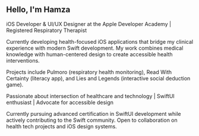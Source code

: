 ## Hello, I'm Hamza

iOS Developer & UI/UX Designer at the Apple Developer Academy | Registered Respiratory Therapist

Currently developing health-focused iOS applications that bridge my clinical experience with modern Swift development. My work combines medical knowledge with human-centered design to create accessible health interventions.

Projects include Pulmoro (respiratory health monitoring), Read With Certainty (literacy app), and Lies and Legends (interactive social deduction game).

Passionate about intersection of healthcare and technology | SwiftUI enthusiast | Advocate for accessible design

Currently pursuing advanced certification in SwiftUI development while actively contributing to the Swift community. Open to collaboration on health tech projects and iOS design systems.

